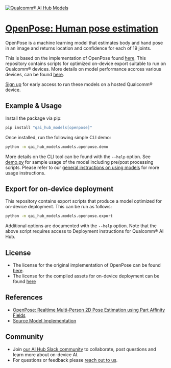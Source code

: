 [![Qualcomm® AI Hub Models](https://qaihub-public-assets.s3.us-west-2.amazonaws.com/qai-hub-models/quic-logo.jpg)](../../README.md)


# [OpenPose: Human pose estimation](https://aihub.qualcomm.com/models/openpose)

OpenPose is a machine learning model that estimates body and hand pose in an image and returns location and confidence for each of 19 joints.

This is based on the implementation of OpenPose found
[here](https://github.com/CMU-Perceptual-Computing-Lab/openpose). This repository contains scripts for optimized on-device
export suitable to run on Qualcomm® devices. More details on model performance
accross various devices, can be found [here](https://aihub.qualcomm.com/models/openpose).

[Sign up](https://myaccount.qualcomm.com/signup) for early access to run these models on
a hosted Qualcomm® device.


## Example & Usage

Install the package via pip:
```bash
pip install "qai_hub_models[openpose]"
```


Once installed, run the following simple CLI demo:

```bash
python -m qai_hub_models.models.openpose.demo
```
More details on the CLI tool can be found with the `--help` option. See
[demo.py](demo.py) for sample usage of the model including pre/post processing
scripts. Please refer to our [general instructions on using
models](../../../#getting-started) for more usage instructions.

## Export for on-device deployment

This repository contains export scripts that produce a model optimized for
on-device deployment. This can be run as follows:

```bash
python -m qai_hub_models.models.openpose.export
```
Additional options are documented with the `--help` option. Note that the above
script requires access to Deployment instructions for Qualcomm® AI Hub.

## License
- The license for the original implementation of OpenPose can be found
  [here](https://github.com/CMU-Perceptual-Computing-Lab/openpose/blob/master/LICENSE).
- The license for the compiled assets for on-device deployment can be found [here]({deploy_license_url})

## References
* [OpenPose: Realtime Multi-Person 2D Pose Estimation using Part Affinity Fields](https://arxiv.org/abs/1812.08008)
* [Source Model Implementation](https://github.com/CMU-Perceptual-Computing-Lab/openpose)

## Community
* Join [our AI Hub Slack community](https://join.slack.com/t/qualcomm-ai-hub/shared_invite/zt-2dgf95loi-CXHTDRR1rvPgQWPO~ZZZJg) to collaborate, post questions and learn more about on-device AI.
* For questions or feedback please [reach out to us](mailto:ai-hub-support@qti.qualcomm.com).


